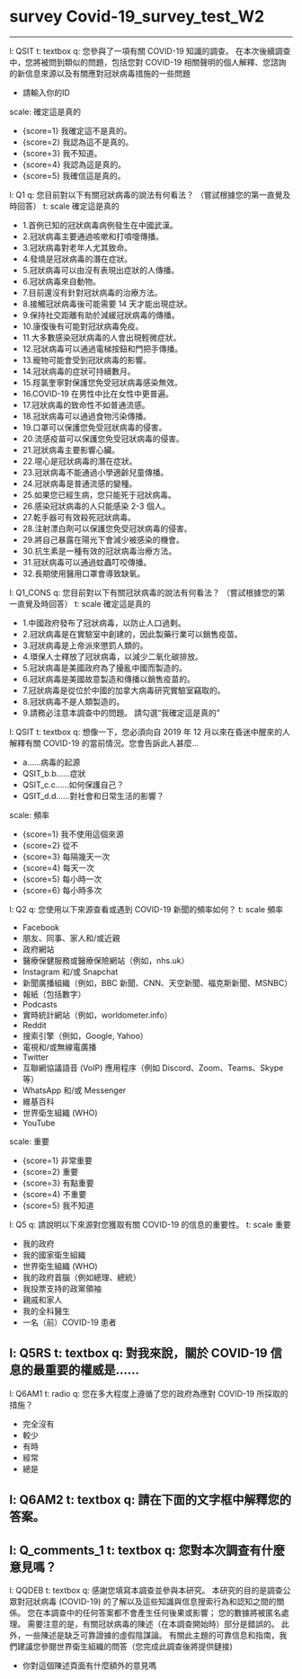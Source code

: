 # survey Covid-19_survey_test_W2
---
l: QSIT
t: textbox
q: 您參與了一項有關 COVID-19 知識的調查。 在本次後續調查中，您將被問到類似的問題，包括您對 COVID-19 相關聲明的個人解釋、您諮詢的新信息來源以及有關應對冠狀病毒措施的一些問題
- 請輸入你的ID

scale: 確定這是真的
- {score=1} 我確定這不是真的。
- {score=2} 我認為這不是真的。
- {score=3} 我不知道。
- {score=4} 我認為這是真的。
- {score=5} 我確信這是真的。

l: Q1
q: 您目前對以下有關冠狀病毒的說法有何看法？ （嘗試根據您的第一直覺及時回答）
t: scale 確定這是真的
- 1.首例已知的冠狀病毒病例發生在中國武漢。
- 2.冠狀病毒主要通過咳嗽和打噴嚏傳播。
- 3.冠狀病毒對老年人尤其致命。
- 4.發燒是冠狀病毒的潛在症狀。
- 5.冠狀病毒可以由沒有表現出症狀的人傳播。
- 6.冠狀病毒來自動物。
- 7.目前還沒有針對冠狀病毒的治療方法。
- 8.接觸冠狀病毒後可能需要 14 天才能出現症狀。
- 9.保持社交距離有助於減緩冠狀病毒的傳播。
- 10.康復後有可能對冠狀病毒免疫。
- 11.大多數感染冠狀病毒的人會出現輕微症狀。
- 12.冠狀病毒可以通過電梯按鈕和門把手傳播。
- 13.寵物可能會受到冠狀病毒的影響。
- 14.冠狀病毒的症狀可持續數月。
- 15.羥氯奎寧對保護您免受冠狀病毒感染無效。
- 16.COVID-19 在男性中比在女性中更普遍。
- 17.冠狀病毒的致命性不如普通流感。
- 18.冠狀病毒可以通過食物污染傳播。
- 19.口罩可以保護您免受冠狀病毒的侵害。
- 20.流感疫苗可以保護您免受冠狀病毒的侵害。
- 21.冠狀病毒主要影響心臟。
- 22.噁心是冠狀病毒的潛在症狀。
- 23.冠狀病毒不能通過小學適齡兒童傳播。
- 24.冠狀病毒是普通流感的變種。
- 25.如果您已經生病，您只能死于冠狀病毒。
- 26.感染冠狀病毒的人只能感染 2-3 個人。
- 27.乾手器可有效殺死冠狀病毒。
- 28.注射漂白劑可以保護您免受冠狀病毒的侵害。
- 29.將自己暴露在陽光下會減少被感染的機會。
- 30.抗生素是一種有效的冠狀病毒治療方法。
- 31.冠狀病毒可以通過蚊蟲叮咬傳播。
- 32.長期使用醫用口罩會導致缺氧。

l: Q1_CONS
q: 您目前對以下有關冠狀病毒的說法有何看法？ （嘗試根據您的第一直覺及時回答）
t: scale 確定這是真的
- 1.中國政府發布了冠狀病毒，以防止人口過剩。
- 2.冠狀病毒是在實驗室中創建的，因此製藥行業可以銷售疫苗。
- 3.冠狀病毒是上帝派來懲罰人類的。
- 4.環保人士釋放了冠狀病毒，以減少二氧化碳排放。
- 5.冠狀病毒是美國政府為了擾亂中國而製造的。
- 6.冠狀病毒是美國故意製造和傳播以銷售疫苗的。
- 7.冠狀病毒是從位於中國的加拿大病毒研究實驗室竊取的。
- 8.冠狀病毒不是人類製造的。
- 9.請務必注意本調查中的問題。 請勾選“我確定這是真的”

l: QSIT
t: textbox
q: 想像一下，您必須向自 2019 年 12 月以來在昏迷中醒來的人解釋有關 COVID-19 的當前情況。您會告訴此人甚麼...
- a......病毒的起源
- QSIT_b.b......症狀
- QSIT_c.c......如何保護自己？
- QSIT_d.d......對社會和日常生活的影響？

scale: 頻率
- {score=1} 我不使用這個來源
- {score=2} 從不
- {score=3} 每隔幾天一次
- {score=4} 每天一次
- {score=5} 每小時一次
- {score=6} 每小時多次

l: Q2
q: 您使用以下來源查看或遇到 COVID-19 新聞的頻率如何？
t: scale 頻率
- Facebook
- 朋友、同事、家人和/或近親
- 政府網站
- 醫療保健服務或醫療保險網站（例如，nhs.uk）
- Instagram 和/或 Snapchat
- 新聞廣播組織（例如，BBC 新聞、CNN、天空新聞、福克斯新聞、MSNBC）
- 報紙（包括數字）
- Podcasts
- 實時統計網站（例如，worldometer.info）
- Reddit
- 搜索引擎（例如，Google, Yahoo）
- 電視和/或無線電廣播
- Twitter
- 互聯網協議語音 (VoIP) 應用程序（例如 Discord、Zoom、Teams、Skype 等）
- WhatsApp 和/或 Messenger
- 維基百科
- 世界衛生組織 (WHO)
- YouTube

scale: 重要
- {score=1} 非常重要
- {score=2} 重要
- {score=3} 有點重要
- {score=4} 不重要
- {score=5} 我不知道

l: Q5
q: 請說明以下來源對您獲取有關 COVID-19 的信息的重要性。
t: scale 重要
- 我的政府
- 我的國家衛生組織
- 世界衛生組織 (WHO)
- 我的政府首腦（例如總理、總統）
- 我投票支持的政黨領袖
- 親戚和家人
- 我的全科醫生
- 一名（前）COVID-19 患者

l: Q5RS
t: textbox
q: 對我來說，關於 COVID-19 信息的最重要的權威是……
- 

l: Q6AM1
t: radio
q: 您在多大程度上遵循了您的政府為應對 COVID-19 所採取的措施？	
- 完全沒有
- 較少
- 有時
- 經常
- 總是

l: Q6AM2
t: textbox
q: 請在下面的文字框中解釋您的答案。
- 

l: Q_comments_1	
t: textbox
q: 您對本次調查有什麼意見嗎？	
- 

l: QQDEB
t: textbox
q: 感謝您填寫本調查並參與本研究。 本研究的目的是調查公眾對冠狀病毒 (COVID-19) 的了解以及這些知識與信息搜索行為和認知之間的關係。 您在本調查中的任何答案都不會產生任何後果或影響； 您的數據將被匿名處理。 需要注意的是，有關冠狀病毒的陳述（在本調查開始時）部分是錯誤的。 此外，一些陳述是缺乏可靠證據的虛假陰謀論。 有關此主題的可靠信息和指南，我們建議您參閱世界衛生組織的問答（您完成此調查後將提供鏈接)
- 你對這個陳述頁面有什麼額外的意見嗎




